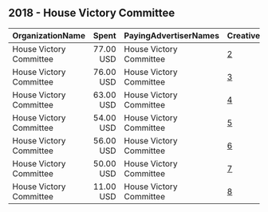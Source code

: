 ## 2018 - House Victory Committee 
|OrganizationName|Spent|PayingAdvertiserNames|CreativeUrls|Impressions|Genders|AgeBrackets|CountryCodes|BillingAddresses|CandidateBallotInformation|
|:---|---:|:---|:---|---:|:---|:---|:---|:---|:---|
|House Victory Committee|77.00 USD|House Victory Committee|[2](https://www.snap.com/political-ads/asset/c496e835d4265542c90cb6c96109b6ce89d0daf9eee5c82a7d86570cd240d01d?mediaType=mp4)|31,856||18+|united states|US||
|House Victory Committee|76.00 USD|House Victory Committee|[3](https://www.snap.com/political-ads/asset/46256cc90c97f3345bbbeeb83aa469f2175aef1db7b265a0db5eaa3af3080728?mediaType=mp4)|29,823||18+|united states|US||
|House Victory Committee|63.00 USD|House Victory Committee|[4](https://www.snap.com/political-ads/asset/86fce9f6291cd9329465c9b677b714c19d26485cc0e2a167670e77e4674da55a?mediaType=mp4)|25,552||18+|united states|US||
|House Victory Committee|54.00 USD|House Victory Committee|[5](https://www.snap.com/political-ads/asset/8e5660db850b1d046bce88b2986e84f07d00e173f8912a4ee19d3cdf322ced50?mediaType=mp4)|23,185||18-30|united states|US||
|House Victory Committee|56.00 USD|House Victory Committee|[6](https://www.snap.com/political-ads/asset/c0e2f90d1f467e7a7068ad55ee54c85defea5a87b07c5ceff628e8d81fb791b8?mediaType=mp4)|22,675||18+|united states|US||
|House Victory Committee|50.00 USD|House Victory Committee|[7](https://www.snap.com/political-ads/asset/7619aa7401e25ada572c1ddf6db5f52cc5ad1c74dde2ddc30c859616f25bc4b7?mediaType=mp4)|20,573||18+|united states|US||
|House Victory Committee|11.00 USD|House Victory Committee|[8](https://www.snap.com/political-ads/asset/6eb77396315d7c6d1a115dd2ddbce2927f4ea6afd6efc6dd2fd884115258b6b6?mediaType=mp4)|5,307||18-30|united states|US||
